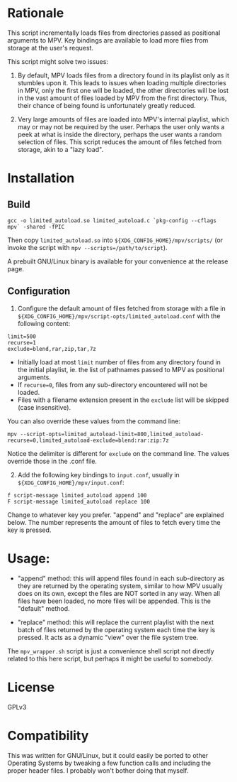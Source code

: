 # Rationale

This script incrementally loads files from directories passed as positional arguments to MPV.
Key bindings are available to load more files from storage at the user's request.

This script might solve two issues:

1. By default, MPV loads files from a directory found in its playlist only as it stumbles upon it. This leads to issues when loading multiple directories in MPV, only the first one will be loaded, the other directories will be lost in the vast amount of files loaded by MPV from the first directory. Thus, their chance of being found is unfortunately greatly reduced.

2. Very large amounts of files are loaded into MPV's internal playlist, which may or may not be required by the user. Perhaps the user only wants a peek at what is inside the directory, perhaps the user wants a random selection of files. This script reduces the amount of files fetched from storage, akin to a "lazy load".

# Installation

## Build

```
gcc -o limited_autoload.so limited_autoload.c `pkg-config --cflags mpv` -shared -fPIC
```

Then copy `limited_autoload.so` into `${XDG_CONFIG_HOME}/mpv/scripts/` (or invoke the script with `mpv --scripts=/path/to/script`).

A prebuilt GNU/Linux binary is available for your convenience at the release page.

## Configuration

1. Configure the default amount of files fetched from storage with a file in `${XDG_CONFIG_HOME}/mpv/script-opts/limited_autoload.conf` with the following content:
```
limit=500
recurse=1
exclude=blend,rar,zip,tar,7z
````
* Initially load at most `limit` number of files from any directory found in the initial playlist, ie. the list of pathnames passed to MPV as positional arguments.
* If `recurse=0`, files from any sub-directory encountered will not be loaded.
* Files with a filename extension present in the `exclude` list will be skipped (case insensitive). 

You can also override these values from the command line: 
```
mpv --script-opts=limited_autoload-limit=800,limited_autoload-recurse=0,limited_autoload-exclude=blend:rar:zip:7z
```
Notice the delimiter is different for `exclude` on the command line. The values override those in the .conf file.

2. Add the following key bindings to `input.conf`, usually in `${XDG_CONFIG_HOME}/mpv/input.conf`:
```
f script-message limited_autoload append 100
F script-message limited_autoload replace 100
```
Change to whatever key you prefer.
"append" and "replace" are explained below.
The number represents the amount of files to fetch every time the key is pressed.

# Usage:

* "append" method: this will append files found in each sub-directory as they are returned by the operating system, similar to how MPV usually does on its own, except the files are NOT sorted in any way. When all files have been loaded, no more files will be appended. This is the "default" method.

* "replace" method: this will replace the current playlist with the next batch of files returned by the operating system each time the key is pressed. It acts as a dynamic "view" over the file system tree.

The `mpv_wrapper.sh` script is just a convenience shell script not directly related to this here script, but perhaps it might be useful to somebody.

# License

GPLv3

# Compatibility

This was written for GNU/Linux, but it could easily be ported to other Operating Systems by tweaking a few function calls and including the proper header files. I probably won't bother doing that myself.